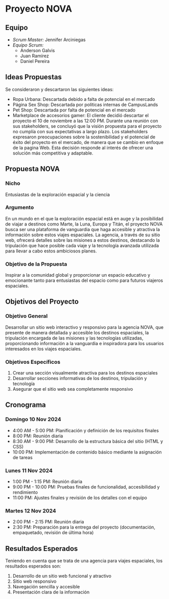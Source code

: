 # Proyecto NOVA

## Equipo
- *Scrum Master:* Jennifer Arciniegas
- *Equipo Scrum:*
  - Anderson Galvis
  - Juan Ramírez
  - Daniel Pereira

## Ideas Propuestas
Se consideraron y descartaron las siguientes ideas:
- Ropa Urbana: Descartada debido a falta de potencial en el mercado
- Página Sex Shop: Descartada por políticas internas de CampusLands
- Pet Shop: Descartada por falta de potencial en el mercado
- Marketplace de accesorios gamer: El cliente decidió descartar el proyecto el 10 de noviembre a las 12:00 PM. Durante una reunión con sus stakeholders, se concluyó que la visión propuesta para el proyecto no cumplía con sus expectativas a largo plazo. Los stakeholders expresaron preocupaciones sobre la sostenibilidad y el potencial de éxito del proyecto en el mercado, de manera que se cambio en enfoque de la pagina Web. Esta decisión responde al interés de ofrecer una solución más competitiva y adaptable.

## Propuesta NOVA

### Nicho
Entusiastas de la exploración espacial y la ciencia

### Argumento
En un mundo en el que la exploración espacial está en auge y la posibilidad de viajar a destinos como Marte, la Luna, Europa y Titán, el proyecto NOVA busca ser una plataforma de vanguardia que haga accesible y atractiva la información sobre estos viajes espaciales. La agencia, a través de su sitio web, ofrecerá detalles sobre las misiones a estos destinos, destacando la tripulación que hace posible cada viaje y la tecnología avanzada utilizada para llevar a cabo estos ambiciosos planes.

### Objetivo de la Propuesta
Inspirar a la comunidad global y proporcionar un espacio educativo y emocionante tanto para entusiastas del espacio como para futuros viajeros espaciales.

## Objetivos del Proyecto

### Objetivo General
Desarrollar un sitio web interactivo y responsivo para la agencia NOVA, que presente de manera detallada y accesible los destinos espaciales, la tripulación encargada de las misiones y las tecnologías utilizadas, proporcionando información a la vanguardia e inspiradora para los usuarios interesados en los viajes espaciales.

### Objetivos Específicos
1. Crear una sección visualmente atractiva para los destinos espaciales
2. Desarrollar secciones informativas de los destinos, tripulación y tecnología
3. Asegurar que el sitio web sea completamente responsivo

## Cronograma

### Domingo 10 Nov 2024
- 4:00 AM - 5:00 PM: Planificación y definición de los requisitos finales
- 8:00 PM: Reunión diaria
- 8:30 AM - 9:00 PM: Desarrollo de la estructura básica del sitio (HTML y CSS)
- 10:00 PM: Implementación de contenido básico mediante la asignación de tareas

### Lunes 11 Nov 2024
- 1:00 PM - 1:15 PM: Reunión diaria
- 9:00 PM - 10:00 PM: Pruebas finales de funcionalidad, accesibilidad y rendimiento
- 11:00 PM: Ajustes finales y revisión de los detalles con el equipo

### Martes 12 Nov 2024
- 2:00 PM - 2:15 PM: Reunión diaria
- 2:30 PM: Preparación para la entrega del proyecto (documentación, empaquetado, revisión de última hora)

## Resultados Esperados
Teniendo en cuenta que se trata de una agencia para viajes espaciales, los resultados esperados son:
1. Desarrollo de un sitio web funcional y atractivo
2. Sitio web responsivo
3. Navegación sencilla y accesible
4. Presentación clara de la información

